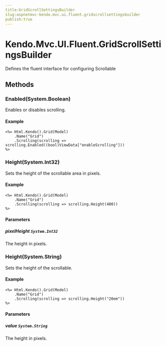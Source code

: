 ```yaml
---
title:GridScrollSettingsBuilder
slug:aspnetmvc-kendo.mvc.ui.fluent.gridscrollsettingsbuilder
publish:true
---
```


# Kendo.Mvc.UI.Fluent.GridScrollSettingsBuilder
Defines the fluent interface for configuring Scrollable



## Methods

### Enabled(System.Boolean)
Enables or disables scrolling.

#### Example

    <%= Html.Kendo().Grid(Model)
        .Name("Grid")
        .Scrolling(scrolling => scrolling.Enabled((bool)ViewData["enableScrolling"]))
    %>
        




### Height(System.Int32)
Sets the height of the scrollable area in pixels.

#### Example

    <%= Html.Kendo().Grid(Model)
        .Name("Grid")
        .Scrolling(scrolling => scrolling.Height(400))
    %>
        


#### Parameters

##### pixelHeight `System.Int32`
The height in pixels.




### Height(System.String)
Sets the height of the scrollable.

#### Example

    <%= Html.Kendo().Grid(Model)
        .Name("Grid")
        .Scrolling(scrolling => scrolling.Height("20em"))
    %>
        


#### Parameters

##### value `System.String`
The height in pixels.





